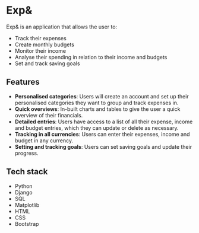 # Exp&
Exp& is an application that allows the user to:
* Track their expenses
* Create monthly budgets
* Monitor their income
* Analyse their spending in relation to their income and budgets
* Set and track saving goals

## Features
* __Personalised categories__: Users will create an account and set up their personalised categories they want to group and track expenses in.
* __Quick overviews__: In-built charts and tables to give the user a quick overview of their financials.
* __Detailed entries__: Users have access to a list of all their expense, income and budget entries, which they can update or delete as necessary.
* __Tracking in all currencies__: Users can enter their expenses, income and budget in any currency. 
* __Setting and tracking goals__: Users can set saving goals and update their progress.

## Tech stack
* Python
* Django
* SQL
* Matplotlib
* HTML
* CSS
* Bootstrap